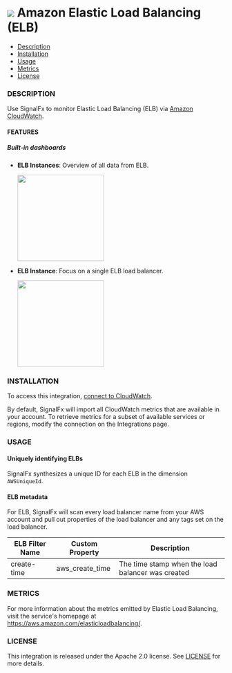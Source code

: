 # ![](./img/integration_awselb.png) Amazon Elastic Load Balancing (ELB)

- [Description](#description)
- [Installation](#installation)
- [Usage](#usage)
- [Metrics](#metrics)
- [License](#license)

### DESCRIPTION

Use SignalFx to monitor Elastic Load Balancing (ELB) via [Amazon CloudWatch](https://github.com/signalfx/integrations/tree/master/aws)[](sfx_link:aws).

#### FEATURES

##### Built-in dashboards

- **ELB Instances**: Overview of all data from ELB.

  [<img src='./img/dashboard_elb_instances.png' width=200px>](./img/dashboard_elb_instances.png)

- **ELB Instance**: Focus on a single ELB load balancer.

  [<img src='./img/dashboard_elb_instance.png' width=200px>](./img/dashboard_elb_instance.png)

### INSTALLATION

To access this integration, [connect to CloudWatch](https://github.com/signalfx/integrations/tree/master/aws)[](sfx_link:aws).

By default, SignalFx will import all CloudWatch metrics that are available in your account. To retrieve metrics for a subset of available services or regions, modify the connection on the Integrations page.

### USAGE

#### Uniquely identifying ELBs

SignalFx synthesizes a unique ID for each ELB in the dimension `AWSUniqueId`.

#### ELB metadata

For ELB, SignalFx will scan every load balancer name from your AWS account and pull out properties of the load balancer and any tags set on the load balancer.

| ELB Filter Name |	Custom Property |	Description |
|-----------------|-----------------|-------------|
| create-time | aws\_create\_time | The time stamp when the load balancer was created |

### METRICS

For more information about the metrics emitted by Elastic Load Balancing, visit the service's homepage at https://aws.amazon.com/elasticloadbalancing/.

### LICENSE

This integration is released under the Apache 2.0 license. See [LICENSE](./LICENSE) for more details.

